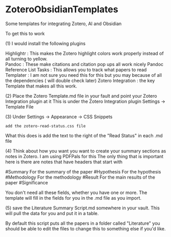 # ZoteroObsidianTemplates
Some templates for integrating Zotero, AI and Obsidian

To get this to work 

(1) I would install the following plugins

  Highlightr         : This makes the Zotero highlight colors work properly instead of all turning to yellow.  
  Pandoc             : These make citations and citation pop ups all work nicely
  Pandoc Reference List 
  Tasks              : This allows you to track what papers to read
  Templater          : I am not sure you need this for this but you may because of all the dependencies ( will double check later)
  Zotero Integration : the key Template that makes all this work.


(2) Place the Zotero Template.md file in your fault and point your Zotero Integration plugin at it 
    This is under the Zotero Integration plugin Settings -> Template File

    
(3) Under Settings -> Appearance -> CSS Snippets 

    add the zotero-read-status.css file
    
What this does is add the text to the right of the "Read Status" in each .md file

(4) Think about how you want you want to create your summary sections as notes in Zotero. I am using PDFPals for this
The only thing that is important here is there are notes that have headers that start with

  #Summary
  For the summary of the paper
  #Hypothesis
  For the hypothesis
  #Methodology
  For the methodology
  #Result
  For the main results of the paper
  #Significance

You don't need all these fields, whether you have one or more. The template will fill in the fields for you in the .md file as you import.

 (5) save the Literature Summary Script.md somewhere in your vault. This will pull the data for you and put it in a table.

By default this script puts all the papers in a folder called "Literature" you should be able to edit the files to change this to something else if you'd like. 














